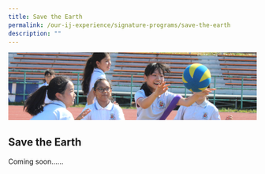 ```yaml
---
title: Save the Earth
permalink: /our-ij-experience/signature-programs/save-the-earth
description: ""
---
```

![](/images/subpage.jpg)

## Save the Earth

Coming soon......